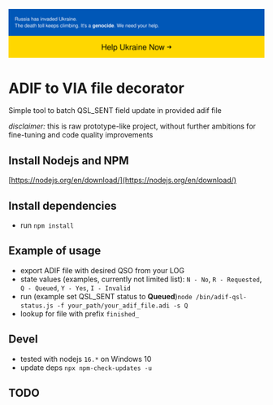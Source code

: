 [![Stand With Ukraine](https://raw.githubusercontent.com/vshymanskyy/StandWithUkraine/main/banner2-direct.svg)](https://supportukrainenow.org/)

# ADIF to VIA file decorator

Simple tool to batch QSL_SENT field update in provided adif file

*disclaimer:* this is raw prototype-like project, without further ambitions for fine-tuning and code quality improvements

## Install Nodejs and NPM

[https://nodejs.org/en/download/](https://nodejs.org/en/download/)

## Install dependencies

- run `npm install`

## Example of usage

- export ADIF file with desired QSO from your LOG
- state values (examples, currently not limited list): `N - No`, `R - Requested`, `Q - Queued`, `Y - Yes`, `I - Invalid`
- run (example set QSL_SENT status to **Queued**)`node /bin/adif-qsl-status.js -f your_path/your_adif_file.adi -s Q`
- lookup for file with prefix `finished_`

## Devel

- tested with nodejs `16.*` on Windows 10
- update deps `npx npm-check-updates -u`

## TODO
